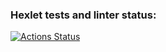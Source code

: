 ### Hexlet tests and linter status:
[![Actions Status](https://github.com/kemaldeveloper/frontend-project-44/actions/workflows/hexlet-check.yml/badge.svg)](https://github.com/kemaldeveloper/frontend-project-44/actions)